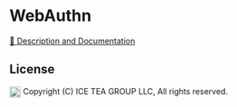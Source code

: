 WebAuthn
====

[📙 Description and Documentation](https://docs.wisej.com/extensions/extensions/webauthn)

License
-------
<img src="http://iceteagroup.com/wp-content/uploads/2017/01/Square-64x64-trasp.png" height="20" align="top"> Copyright (C) ICE TEA GROUP LLC, All rights reserved.
